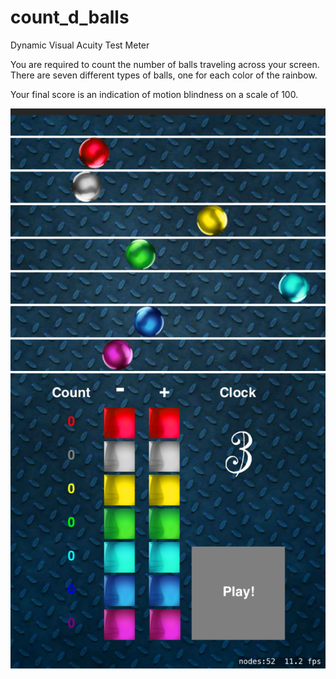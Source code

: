 # count_d_balls
Dynamic Visual Acuity Test Meter

You are required to count the number of balls traveling across your screen.
There are seven different types of balls, one for each color of the rainbow.

Your final score is an indication of motion blindness on a scale of 100.

<img src ="Simulator%20Screen%20Shot%20-%20iPhone%208%20Plus%20-%202020-09-26%20at%2019.27.49.png"></a>
